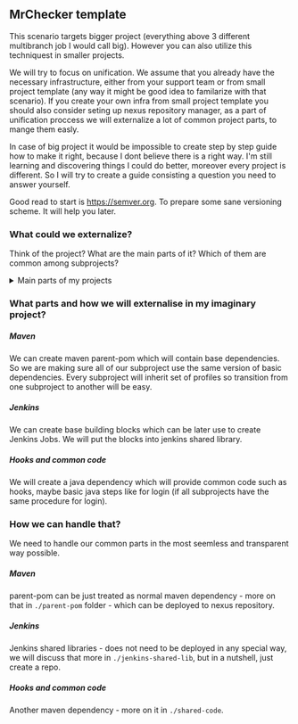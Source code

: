 MrChecker template
---------------
This scenario targets bigger project (everything above 3 different multibranch job I would call big). However you can also utilize this techniquest in smaller projects.

We will try to focus on unification. We assume that you already have the necessary infrastructure, either from your support team or from small project template (any way it might be good idea to familarize with that scenario). If you create your own infra from small project template you should also consider seting up nexus repository manager, as a part of unification proccess we will externalize a lot of common project parts, to mange them easly.

In case of big project it would be impossible to create step by step guide how to make it right, because I dont believe there is a right way. I'm still learning and discovering things I could do better, moreover every project is different. So I will try to create a guide consisting a question you need to answer yourself.

Good read to start is <https://semver.org>. To prepare some sane versioning scheme. It will help you later.

### What could we externalize?
Think of the project? What are the main parts of it? Which of them are common among subprojects?
<details>
	<summary>Main parts of my projects</summary>

	* test code - definitelly subproject specific
	* maven - it need to have some project specific parts (artifactID), but there are some common parts(dependencies, profile configs)
	* jenkins jobs and CI/CD setup - generally there are a lot of common, with a slight differences
	* hooks - same in each project

</details>

### What parts and how we will externalise in my imaginary project?

##### Maven
We can create maven parent-pom which will contain base dependencies. So we are making sure all of our subproject use the same version of basic dependencies. Every subproject will inherit set of profiles so transition from one subproject to another will be easy.

##### Jenkins
We can create base building blocks which can be later use to create Jenkins Jobs. We will put the blocks into jenkins shared library.

##### Hooks and common code
We will create a java dependency which will provide common code such as hooks, maybe basic java steps like for login (if all subprojects have the same procedure for login).


### How we can handle that?

We need to handle our common parts in the most seemless and transparent way possible.

##### Maven
parent-pom can be just treated as normal maven dependency - more on that in `./parent-pom` folder - which can be deployed to nexus repository.

##### Jenkins
Jenkins shared libraries - does not need to be deployed in any special way, we will discuss that more in `./jenkins-shared-lib`, but in a nutshell, just create a repo.

##### Hooks and common code
Another maven dependency - more on it in `./shared-code`.
